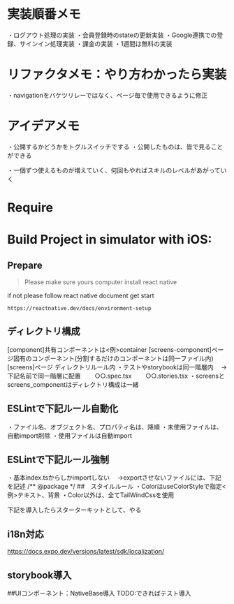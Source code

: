 # 実装順番メモ
・ログアウト処理の実装
・会員登録時のstateの更新実装
・Google連携での登録、サインイン処理実装
・課金の実装
・1週間は無料の実装

# リファクタメモ：やり方わかったら実装
・navigationをバケツリレーではなく、ページ毎で使用できるように修正
# アイデアメモ
・公開するかどうかをトグルスイッチでする
・公開したものは、皆で見ることができる
<!-- 仮 -->
・一個ずつ使えるものが増えていく、何回もやればスキルのレベルがあがっていく
# Require

# Build Project in simulator with iOS:

## Prepare

> Please make sure yours computer install react native

if not please follow react native document get start

```
https://reactnative.dev/docs/environment-setup
```

## ディレクトリ構成
[component]共有コンポーネントは<例>container
[screens-component]ページ固有のコンポーネント(分割するだけのコンポーネントは同一ファイル内)
[screens]ページ
ディレクトリルール内
・テストやstorybookは同一階層内
　→下記名前で同一階層に配置
　　○○.spec.tsx
　　○○.stories.tsx
・screensとscreens_componentはディレクトリ構成は一緒

## ESLintで下記ルール自動化
・ファイル名、オブジェクト名、プロパティ名は、降順
・未使用ファイルは、自動import削除
・使用ファイルは自動import
## ESLintで下記ルール強制
・基本index.tsからしかimportしない
　→exportさせないファイルには、下記を記述
/** @package */
##　スタイルルール
・ColorはuseColorStyleで指定<例>テキスト、背景
・Color以外は、全てTailWindCssを使用

下記を導入したらスターターキットとして、やる
## i18n対応

https://docs.expo.dev/versions/latest/sdk/localization/

## storybook導入

##UIコンポーネント：NativeBase導入
TODO:できればテスト導入